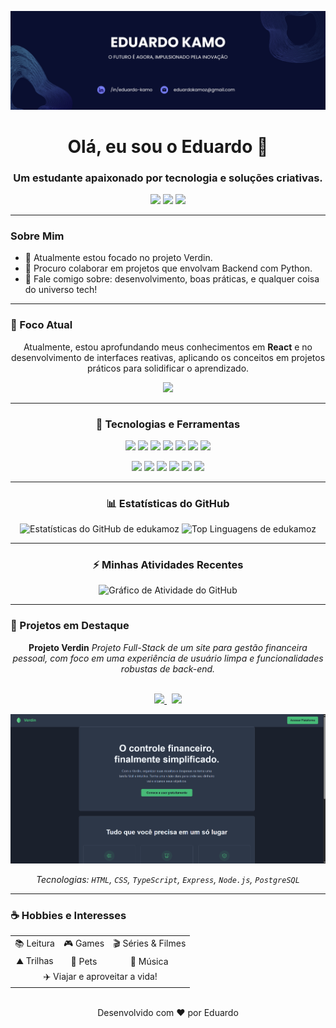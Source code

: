 ![Banner do Perfil](banner.png)

<div align="center">
  <h1>Olá, eu sou o Eduardo 👋</h1>
  <h3>Um estudante apaixonado por tecnologia e soluções criativas.</h3>
</div>

<p align="center">
  <a href="https://www.linkedin.com/in/eduardo-kamo/" target="_blank"><img src="https://img.shields.io/badge/-LinkedIn-%230077B5?style=for-the-badge&logo=linkedin&logoColor=white"></a>
  <a href="mailto:eduardokamoz@gmail.com" target="_blank"><img src="https://img.shields.io/badge/-Gmail-%23333?style=for-the-badge&logo=gmail&logoColor=white"></a>
  <a href="https://github.com/edukamoz" target="_blank"><img src="https://img.shields.io/badge/Meu%20Portfólio-000?style=for-the-badge&logo=ko-fi&logoColor=white"></a>
</p>

---

### Sobre Mim

* 🔭 Atualmente estou focado no projeto Verdin.
* 👯 Procuro colaborar em projetos que envolvam Backend com Python.
* 💬 Fale comigo sobre: desenvolvimento, boas práticas, e qualquer coisa do universo tech!

---

### 🎯 Foco Atual

<div align="center">
  <p>Atualmente, estou aprofundando meus conhecimentos em <strong>React</strong> e no desenvolvimento de interfaces reativas, aplicando os conceitos em projetos práticos para solidificar o aprendizado.</p>
  <img src="https://img.shields.io/badge/React-20232A?style=for-the-badge&logo=react&logoColor=61DAFB">
</div>

---

<div align="center">

### 🚀 Tecnologias e Ferramentas

<p>
  <img src="https://img.shields.io/badge/Python-3776AB?style=for-the-badge&logo=python&logoColor=white">
  <img src="https://img.shields.io/badge/JavaScript-F7DF1E?style=for-the-badge&logo=javascript&logoColor=black">
  <img src="https://img.shields.io/badge/TypeScript-007ACC?style=for-the-badge&logo=typescript&logoColor=white">
  <img src="https://img.shields.io/badge/React-20232A?style=for-the-badge&logo=react&logoColor=61DAFB">
  <img src="https://img.shields.io/badge/Angular-DD0031?style=for-the-badge&logo=angular&logoColor=white">
  <img src="https://img.shields.io/badge/Node.js-339933?style=for-the-badge&logo=nodedotjs&logoColor=white">
  <img src="https://img.shields.io/badge/Express%20js-000000?style=for-the-badge&logo=express&logoColor=white">
</p>
<p>
  <img src="https://img.shields.io/badge/PostgreSQL-316192?style=for-the-badge&logo=postgresql&logoColor=white">
  <img src="https://img.shields.io/badge/MongoDB-4EA94B?style=for-the-badge&logo=mongodb&logoColor=white">
  <img src="https://img.shields.io/badge/Sqlite-003B57?style=for-the-badge&logo=sqlite&logoColor=white">
  <img src="https://img.shields.io/badge/MySQL-005C84?style=for-the-badge&logo=mysql&logoColor=white">
  <img src="https://img.shields.io/badge/dbeaver-382923?style=for-the-badge&logo=dbeaver&logoColor=white">
  <img src="https://img.shields.io/badge/GIT-E44C30?style=for-the-badge&logo=git&logoColor=white">
</p>

</div>

---

<div align="center">

### 📊 Estatísticas do GitHub

![Estatísticas do GitHub de edukamoz](https://github-readme-stats.vercel.app/api?username=edukamoz&show_icons=true&theme=dracula&include_all_commits=true&count_private=true)
![Top Linguagens de edukamoz](https://github-readme-stats.vercel.app/api/top-langs/?username=edukamoz&layout=compact&langs_count=7&theme=dracula)

</div>

---

<div align="center">

### ⚡ Minhas Atividades Recentes

![Gráfico de Atividade do GitHub](https://github-readme-activity-graph.vercel.app/graph?username=edukamoz&theme=dracula&hide_border=true&area=true)

</div>

---

### 📌 Projetos em Destaque

<div align="center">

**Projeto Verdin**
*Projeto Full-Stack de um site para gestão financeira pessoal, com foco em uma experiência de usuário limpa e funcionalidades robustas de back-end.*
<br><br>
<p>
  <a href="https://github.com/edukamoz/verdin" target="_blank">
    <img src="https://img.shields.io/badge/Ver%20C%C3%B3digo-000000?style=for-the-badge&logo=github&logoColor=white">
  </a>
  &nbsp;
  <a href="https://edukamoz.github.io/verdin/" target="_blank">
    <img src="https://img.shields.io/badge/Ver%20Demonstra%C3%A7%C3%A3o-4285F4?style=for-the-badge&logo=google-chrome&logoColor=white">
  </a>
</p>
<a href="https://github.com/edukamoz/verdin" target="_blank">
  <img src="verdin.gif" alt="Preview do Projeto Verdin">
</a>
<br>

*Tecnologias: `HTML`, `CSS`, `TypeScript`, `Express`, `Node.js`, `PostgreSQL`*

</div>

---

### ☕ Hobbies e Interesses

<div align="center">
  <table align="center">
    <tr>
      <td align="center">📚 Leitura</td>
      <td align="center">🎮 Games</td>
      <td align="center">🎬 Séries & Filmes</td>
    </tr>
    <tr>
      <td align="center">⛰️ Trilhas</td>
      <td align="center">🐾 Pets</td>
      <td align="center">🎵 Música</td>
    </tr>
     <tr>
      <td align="center" colspan="3">✈️ Viajar e aproveitar a vida!</td>
    </tr>
  </table>
</div>

<br>

<div align="center">
Desenvolvido com ❤️ por Eduardo
</div>
